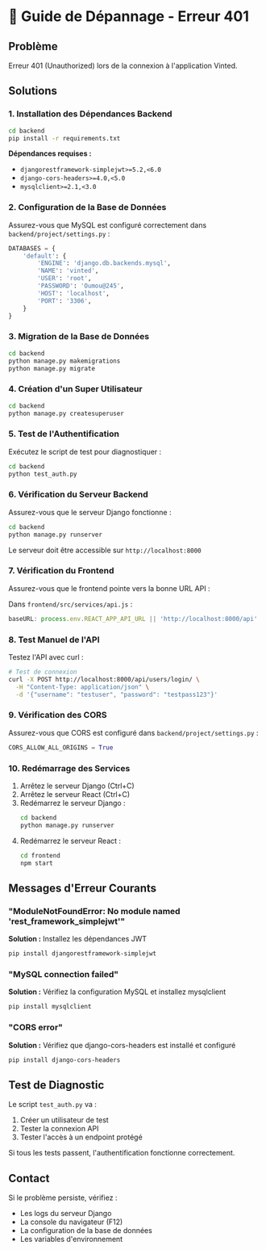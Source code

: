 # 🔧 Guide de Dépannage - Erreur 401

## Problème
Erreur 401 (Unauthorized) lors de la connexion à l'application Vinted.

## Solutions

### 1. Installation des Dépendances Backend

```bash
cd backend
pip install -r requirements.txt
```

**Dépendances requises :**
- `djangorestframework-simplejwt>=5.2,<6.0`
- `django-cors-headers>=4.0,<5.0`
- `mysqlclient>=2.1,<3.0`

### 2. Configuration de la Base de Données

Assurez-vous que MySQL est configuré correctement dans `backend/project/settings.py` :

```python
DATABASES = {
    'default': {
        'ENGINE': 'django.db.backends.mysql',
        'NAME': 'vinted',
        'USER': 'root',
        'PASSWORD': 'Oumou@245',
        'HOST': 'localhost',
        'PORT': '3306',
    }
}
```

### 3. Migration de la Base de Données

```bash
cd backend
python manage.py makemigrations
python manage.py migrate
```

### 4. Création d'un Super Utilisateur

```bash
cd backend
python manage.py createsuperuser
```

### 5. Test de l'Authentification

Exécutez le script de test pour diagnostiquer :

```bash
cd backend
python test_auth.py
```

### 6. Vérification du Serveur Backend

Assurez-vous que le serveur Django fonctionne :

```bash
cd backend
python manage.py runserver
```

Le serveur doit être accessible sur `http://localhost:8000`

### 7. Vérification du Frontend

Assurez-vous que le frontend pointe vers la bonne URL API :

Dans `frontend/src/services/api.js` :
```javascript
baseURL: process.env.REACT_APP_API_URL || 'http://localhost:8000/api'
```

### 8. Test Manuel de l'API

Testez l'API avec curl :

```bash
# Test de connexion
curl -X POST http://localhost:8000/api/users/login/ \
  -H "Content-Type: application/json" \
  -d '{"username": "testuser", "password": "testpass123"}'
```

### 9. Vérification des CORS

Assurez-vous que CORS est configuré dans `backend/project/settings.py` :

```python
CORS_ALLOW_ALL_ORIGINS = True
```

### 10. Redémarrage des Services

1. Arrêtez le serveur Django (Ctrl+C)
2. Arrêtez le serveur React (Ctrl+C)
3. Redémarrez le serveur Django :
   ```bash
   cd backend
   python manage.py runserver
   ```
4. Redémarrez le serveur React :
   ```bash
   cd frontend
   npm start
   ```

## Messages d'Erreur Courants

### "ModuleNotFoundError: No module named 'rest_framework_simplejwt'"
**Solution :** Installez les dépendances JWT
```bash
pip install djangorestframework-simplejwt
```

### "MySQL connection failed"
**Solution :** Vérifiez la configuration MySQL et installez mysqlclient
```bash
pip install mysqlclient
```

### "CORS error"
**Solution :** Vérifiez que django-cors-headers est installé et configuré
```bash
pip install django-cors-headers
```

## Test de Diagnostic

Le script `test_auth.py` va :
1. Créer un utilisateur de test
2. Tester la connexion API
3. Tester l'accès à un endpoint protégé

Si tous les tests passent, l'authentification fonctionne correctement.

## Contact

Si le problème persiste, vérifiez :
- Les logs du serveur Django
- La console du navigateur (F12)
- La configuration de la base de données
- Les variables d'environnement 